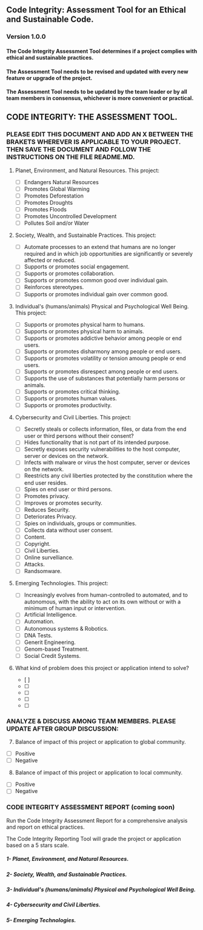 ## Code Integrity: Assessment Tool for an Ethical and Sustainable Code.

### Version 1.0.0

#### The Code Integrity Assessment Tool determines if a project complies with ethical and sustainable practices.

#### The Assessment Tool needs to be revised and updated with every new feature or upgrade of the project.

#### The Assessment Tool needs to be updated by the team leader or by all team members in consensus, whichever is more convenient or practical.

## CODE INTEGRITY: THE ASSESSMENT TOOL.

### PLEASE EDIT THIS DOCUMENT AND ADD AN X BETWEEN THE BRAKETS WHEREVER IS APPLICABLE TO YOUR PROJECT. THEN SAVE THE DOCUMENT AND FOLLOW THE INSTRUCTIONS ON THE FILE README.MD.

1.  Planet, Environment, and Natural Resources.
    This project:

    - [ ] Endangers Natural Resources
    - [ ] Promotes Global Warming
    - [ ] Promotes Deforestation
    - [ ] Promotes Droughts
    - [ ] Promotes Floods
    - [ ] Promotes Uncontrolled Development
    - [ ] Pollutes Soil and/or Water

2.  Society, Wealth, and Sustainable Practices.
    This project:

    - [ ] Automate processes to an extend that humans are no longer required and in which job opportunities are significantly or severely affected or reduced.
    - [ ] Supports or promotes social engagement.
    - [ ] Supports or promotes collaboration.
    - [ ] Supports or promotes common good over individual gain.
    - [ ] Reinforces stereotypes.
    - [ ] Supports or promotes individual gain over common good.

3.  Individual's (humans/animals) Physical and Psychological Well Being.
    This project:

    - [ ] Supports or promotes physical harm to humans.
    - [ ] Supports or promotes physical harm to animals.
    - [ ] Supports or promotes addictive behavior among people or end users.
    - [ ] Supports or promotes disharmony among people or end users.
    - [ ] Supports or promotes volatility or tension amoung people or end users.
    - [ ] Supports or promotes disrespect among people or end users.
    - [ ] Supports the use of substances that potentially harm persons or animals.
    - [ ] Supports or promotes critical thinking.
    - [ ] Supports or promotes human values.
    - [ ] Supports or promotes productivity.

4.  Cybersecurity and Civil Liberties.
    This project:

    - [ ] Secretly steals or collects information, files, or data from the end user or third persons without their consent?
    - [ ] Hides functionality that is not part of its intended purpose.
    - [ ] Secretly exposes security vulnerabilities to the host computer, server or devices on the network.
    - [ ] Infects with malware or virus the host computer, server or devices on the network.
    - [ ] Reestricts any civil liberties protected by the constitution where the end user resides.
    - [ ] Spies on end user or third persons.
    - [ ] Promotes privacy.
    - [ ] Improves or promotes security.
    - [ ] Reduces Security.
    - [ ] Deteriorates Privacy.
    - [ ] Spies on individuals, groups or communities.
    - [ ] Collects data without user consent.
    - [ ] Content.
    - [ ] Copyright.
    - [ ] Civil Liberties.
    - [ ] Online survelliance.
    - [ ] Attacks.
    - [ ] Randsomware.

5.  Emerging Technologies.
    This project:

    - [ ] Increasingly evolves from human-controlled to automated, and to autonomous, with the ability to act on its own without or with a minimum of human input or intervention.
    - [ ] Artificial Intelligence.
    - [ ] Automation.
    - [ ] Autonomous systems & Robotics.
    - [ ] DNA Tests.
    - [ ] Generit Engineering.
    - [ ] Genom-based Treatment.
    - [ ] Social Credit Systems.

6.  What kind of problem does this project or application intend to solve?
    - [ ]
    - [ ]
    - [ ]
    - [ ]
    - [ ]

### ANALYZE & DISCUSS AMONG TEAM MEMBERS. PLEASE UPDATE AFTER GROUP DISCUSSION:

7. Balance of impact of this project or application to global community.

- [ ] Positive
- [ ] Negative

8. Balance of impact of this project or application to local community.

- [ ] Positive
- [ ] Negative

### CODE INTEGRITY ASSESSMENT REPORT (**coming soon**)

Run the Code Integrity Assessment Report for a comprehensive analysis and report on ethical practices.

The Code Integrity Reporting Tool will grade the project or application based on a 5 stars scale.

##### 1- Planet, Environment, and Natural Resources.

##### 2- Society, Wealth, and Sustainable Practices.

##### 3- Individual's (humans/animals) Physical and Psychological Well Being.

##### 4- Cybersecurity and Civil Liberties.

##### 5- Emerging Technologies.

